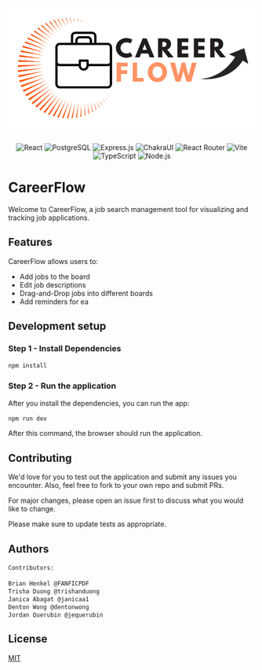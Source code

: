 <h1 align="center">
  <img src="src/assets/careerflow.svg">
</h1>

<div align="center" width="100%">

![React](https://img.shields.io/badge/React-20232A?style=for-the-badge&logo=react&logoColor=61DAFB)
![PostgreSQL](https://img.shields.io/badge/PostgreSQL-316192?style=for-the-badge&logo=postgresql&logoColor=white)
![Express.js](https://img.shields.io/badge/Express.js-404D59?style=for-the-badge)
![ChakraUI](https://img.shields.io/badge/ChakraUI-00C7B7?style=for-the-badge)
![React Router](https://img.shields.io/badge/React_Router-CA4245?style=for-the-badge&logo=react-router&logoColor=white)
![Vite](https://img.shields.io/badge/vite-646CFF?style=for-the-badge&logo=vite&logoColor=FFD62E)
![TypeScript](https://img.shields.io/badge/typescript-%23007ACC.svg?style=for-the-badge&logo=typescript&logoColor=white)
![Node.js](https://img.shields.io/badge/Node.js-43853D?style=for-the-badge&logo=node.js&logoColor=white)

</div>

# CareerFlow

Welcome to CareerFlow, a job search management tool for visualizing and tracking job applications.

## Features

CareerFlow allows users to:

- Add jobs to the board
- Edit job descriptions
- Drag-and-Drop jobs into different boards
- Add reminders for ea

## Development setup

### Step 1 - Install Dependencies

```sh
npm install
```

### Step 2 - Run the application

After you install the dependencies, you can run the app:

```sh
npm run dev
```

After this command, the browser should run the application.

## Contributing

We'd love for you to test out the application and submit any issues you encounter. Also, feel free to fork to your own repo and submit PRs.

For major changes, please open an issue first to discuss what you would like to change.

Please make sure to update tests as appropriate.

## Authors

```
Contributors:

Brian Henkel @FANFICPDF
Trisha Duong @trishanduong
Janica Abagat @janicaa1
Denton Wong @dentonwong
Jordan Querubin @jequerubin

```

## License

[MIT](https://choosealicense.com/licenses/mit/)

